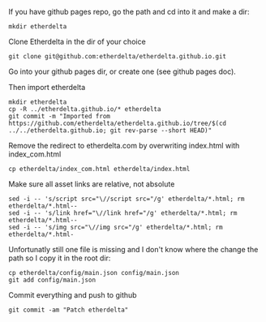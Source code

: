 
If you have github pages repo, go the path and cd into it and make a dir:
```
mkdir etherdelta
```


Clone Etherdelta in the dir of your choice
```
git clone git@github.com:etherdelta/etherdelta.github.io.git
```

Go into your github pages dir, or create one (see github pages doc). 

Then import etherdelta
```
mkdir etherdelta
cp -R ../etherdelta.github.io/* etherdelta
git commit -m "Imported from https://github.com/etherdelta/etherdelta.github.io/tree/$(cd ../../etherdelta.github.io; git rev-parse --short HEAD)"
```


Remove the redirect to etherdelta.com by overwriting index.html with index_com.html
```
cp etherdelta/index_com.html etherdelta/index.html
```

Make sure all asset links are relative, not absolute
```
sed -i -- 's/script src="\//script src="/g' etherdelta/*.html; rm etherdelta/*.html--
sed -i -- 's/link href="\//link href="/g' etherdelta/*.html; rm etherdelta/*.html--
sed -i -- 's/img src="\//img src="/g' etherdelta/*.html; rm etherdelta/*.html-
```

Unfortunatly still one file is missing and I don't know where the change the path so I copy it in the root dir:
```
cp etherdelta/config/main.json config/main.json
git add config/main.json
```

Commit everything and push to github

```
git commit -am "Patch etherdelta"
```
